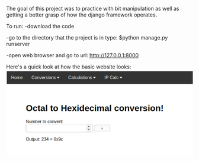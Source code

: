 The goal of this project was to practice with bit manipulation as well as getting a better grasp of how the django framework operates.

To run:
  -download the code

  -go to the directory that the project is in
    type:
      $python manage.py runserver

  -open web browser and go to url:
      http://127.0.0.1:8000

Here's a quick look at how the basic website looks:
![](screenshots/x.png)
